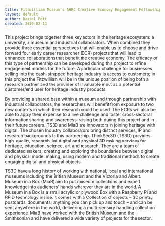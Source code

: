 ```yaml
---
title: Fitzwilliam Museum's AHRC Creative Economy Engagement Fellowships
layout: default
author: Daniel Pett
created: 2019-02-11
---
```


This project brings together three key actors in the heritage ecosystem: a university, a museum
and industrial collaborators. When combined they provide three essential perspectives that will
enable us to choose and drive forward four early career researcher (ECR) projects that will lead to
enhanced collaborations that benefit the creative economy. The efficacy of this type of partnership
can be developed during this project to refine engagement models for the future. A particular
challenge for businesses selling into the cash-strapped heritage industry is access to customers; in
this project the Fitzwilliam will be in the unique position of being both a research partner
and the provider of invaluable input as a potential customer/end user for heritage industry
products.

By providing a shared base within a museum and through partnership with
industrial collaborators, the researchers will benefit from exposure to two new contexts in which their
research could be used. The ECRs will also be able to apply their expertise to a live challenge
and foster cross-sectoral information sharing and awareness-raising both during this project and
in their future careers. TS3D and MiaB are innovators in joining heritage with digital. The chosen
Industry collaborators bring distinct services, IP and research backgrounds to this
partnership. ThinkSee3D (TS3D) provides high-quality, research-led digital and physical 3D making
services for heritage, education, science, art and research. They are a team of dedicated makers,
creating and exploring the boundaries between digital and physical model making, using modern
and traditional methods to create engaging digital and physical objects.

TS3D have a long history of working with national, local and international museums including the British Museum and the
Victoria and Albert. Museum in a Box (MiaB) aim to put museum collections and expert
knowledge into audiences’ hands wherever they are in the world. A Museum in a Box is a small
acrylic or plywood Box with a Raspberry Pi and RFID technology inside. It comes with a Collection
of objects – 3D prints, postcards, documents; anything you can pick up and touch – and can be sent
anywhere in the world, delivering a multi-sensory handling collection experience. MiaB have worked
with the British Museum and the Smithsonian and have delivered a wide variety of projects for the
sector.
